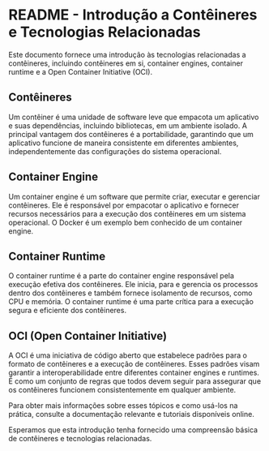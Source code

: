 # README - Introdução a Contêineres e Tecnologias Relacionadas

Este documento fornece uma introdução às tecnologias relacionadas a contêineres, incluindo contêineres em si, container engines, container runtime e a Open Container Initiative (OCI).

## Contêineres

Um contêiner é uma unidade de software leve que empacota um aplicativo e suas dependências, incluindo bibliotecas, em um ambiente isolado. A principal vantagem dos contêineres é a portabilidade, garantindo que um aplicativo funcione de maneira consistente em diferentes ambientes, independentemente das configurações do sistema operacional.

## Container Engine

Um container engine é um software que permite criar, executar e gerenciar contêineres. Ele é responsável por empacotar o aplicativo e fornecer recursos necessários para a execução dos contêineres em um sistema operacional. O Docker é um exemplo bem conhecido de um container engine.

## Container Runtime

O container runtime é a parte do container engine responsável pela execução efetiva dos contêineres. Ele inicia, para e gerencia os processos dentro dos contêineres e também fornece isolamento de recursos, como CPU e memória. O container runtime é uma parte crítica para a execução segura e eficiente dos contêineres.

## OCI (Open Container Initiative)

A OCI é uma iniciativa de código aberto que estabelece padrões para o formato de contêineres e a execução de contêineres. Esses padrões visam garantir a interoperabilidade entre diferentes container engines e runtimes. É como um conjunto de regras que todos devem seguir para assegurar que os contêineres funcionem consistentemente em qualquer ambiente.

Para obter mais informações sobre esses tópicos e como usá-los na prática, consulte a documentação relevante e tutoriais disponíveis online.

Esperamos que esta introdução tenha fornecido uma compreensão básica de contêineres e tecnologias relacionadas.
